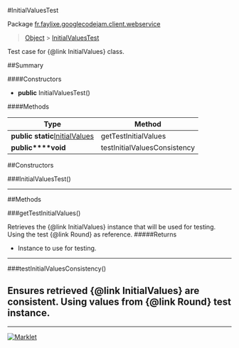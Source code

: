 #InitialValuesTest

Package [fr.faylixe.googlecodejam.client.webservice](README.md)<br>
> [Object](../../../../ava/lang/Object.md) > [InitialValuesTest](InitialValuesTest.md)

Test case for {@link InitialValues} class.

##Summary

####Constructors

* **public** InitialValuesTest()

####Methods

Type | Method
 --- | --- 
**public static**[InitialValues](InitialValues.md) | getTestInitialValues
**public****void** | testInitialValuesConsistency


##Constructors

###InitialValuesTest()



---

##Methods

###getTestInitialValues()


Retrieves the {@link InitialValues}
 instance that will be used for testing.
 Using the test {@link Round} as reference.
#####Returns


* Instance to use for testing.

---
###testInitialValuesConsistency()


Ensures retrieved {@link InitialValues} are
 consistent. Using values from {@link Round}
 test instance.
---
---
[![Marklet](https://img.shields.io/badge/Generated%20by-Marklet-green.svg)](https://github.com/Faylixe/marklet)